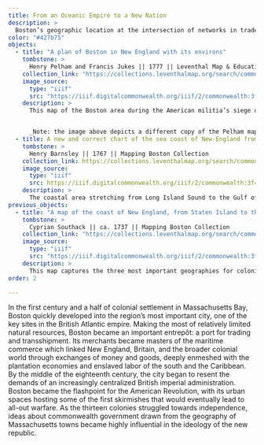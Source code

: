 ```yaml
---
title: From an Oceanic Empire to a New Nation
description: >
  Boston’s geographic location at the intersection of networks in trade, power, and ideas made the city fertile ground for independence movements that would eventually culminate in a revolutionary era.
color: "#427b75"
objects:
  - title: "A plan of Boston in New England with its environs"
    tombstone: >
      Henry Pelham and Francis Jukes || 1777 || Leventhal Map & Education Center
    collection_link: "https://collections.leventhalmap.org/search/commonwealth:3f462w83q"
    image_source: 
      type: "iiif"
      src: "https://iiif.digitalcommonwealth.org/iiif/2/commonwealth:3f462w858"
    description: > 
      This map of the Boston area during the American militia’s siege of the city is one of the most significant documents of the entire American Revolutionary War era. Henry Pelham, the half-brother of the artist John Singleton Copley, was a British loyalist, describing his home city as a “turbulant and factious town.” After the battles of Lexington, Concord, and Bunker Hill in 1775, Pelham obtained permission to survey both the British fortifications and the “Rebel works,” and he included an illustrated copy of his pass in the upper left of the map. Due to the extensive detail that Pelham recorded about military positions, the British general William Howe asked him to delay the map’s publication, which did not occur until 1777, after Pelham had evacuated to London. Because this map is one of the most detailed plans of urban space in the period of revolutionary conflict, it also captures many elements of the geography of colonial life, including the likely traces of slave quarters located at the estate of “Genl. Royall,” just outside of Medford in the upper right of the map.


      _Note: the image above depicts a different copy of the Pelham map than the one on display in the physical exhibition._
  - title: A new and correct chart of the sea coast of New-England from Cape Codd to Casco Bay
    tombstone: >
      Henry Barnsley || 1767 || Mapping Boston Collection
    collection_link: https://collections.leventhalmap.org/search/commonwealth:3f462v44t
    image_source: 
      type: "iiif"
      src: https://iiif.digitalcommonwealth.org/iiif/2/commonwealth:3f462v453
    description: >
      The coastal area stretching from Long Island Sound to the Gulf of Maine defined the regional identity of New England in the eighteenth century, and the city of Boston lay at the geographic, economic, and political center of this region. This map, with north oriented to the right, covers the coastline from Cape Cod to Casco Bay; today’s Portland, Maine is labeled with its earlier name, Falmouth. Henry Barnsley’s chart was part of The English Pilot, the first major sea-atlas produced in England and an essential tool for the navigators whose work was crucial to the maritime economy. In the upper right, four elevation profiles provide a ship’s-eye view of landmarks that sailors could look for to identify their location along the coast. New Englanders’ specialization in shipping and trading led to prosperity, but also left the region particularly vulnerable to changes in the British Empire’s economic policies.
previous_objects:
  - title: "A map of the coast of New England, from Staten Island to the island of Breton"
    tombstone: >
      Cyprian Southack || ca. 1737 || Mapping Boston Collection 
    collection_link: "https://collections.leventhalmap.org/search/commonwealth:3f462t67x"
    image_source: 
      type: "iiif"
      src: "https://iiif.digitalcommonwealth.org/iiif/2/commonwealth:3f462t686"
    description: > 
      This map captures the three most important geographies for colonists in Boston in the century prior to the Revolution. At the top center, an inset shows New England on the western fringe of Britain’s Atlantic empire. In the upper left, the urban space of Boston is shown through an inset copy of John Bonner’s map, which recorded the streets, buildings, wharves, and common spaces of the colonial city. And the principal map shows the coastal region which pivoted around Boston, a stretch of colonial possessions hugging the coast from Long Island Sound through the Gulf of Maine to Nova Scotia. There was no border between the U.S. and Canada at this time, and the career of Cyprian Southack, the creator of this map, typified the region’s interconnection: Southack earned his living from fisheries and became a leader of fledgling navies for both Massachusetts and Nova Scotia.
order: 2

---
```


In the first century and a half of colonial settlement in Massachusetts Bay, Boston quickly developed into the region’s most important city, one of the key sites in the British Atlantic empire. Making the most of relatively limited natural resources, Boston became an important entrepôt: a port for trading and transshipment. Its merchants became masters of the maritime commerce which linked New England, Britain, and the broader colonial world through exchanges of money and goods, deeply enmeshed with the plantation economies and enslaved labor of the south and the Caribbean. By the middle of the eighteenth century, the city began to resent the demands of an increasingly centralized British imperial administration. Boston became the flashpoint for the American Revolution, with its urban spaces hosting some of the first skirmishes that would eventually lead to all-out warfare. As the thirteen colonies struggled towards independence, ideas about commonwealth government drawn from the geography of Massachusetts towns became highly influential in the ideology of the new republic.